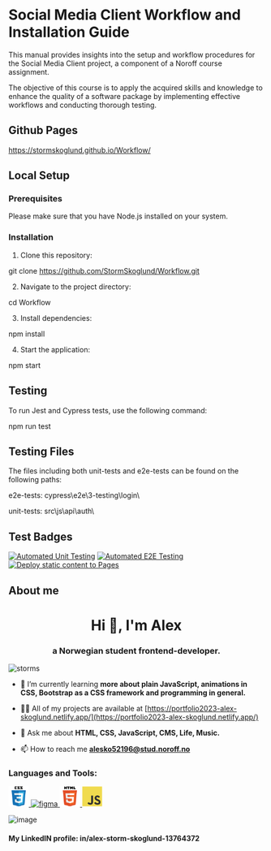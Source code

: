 # Social Media Client Workflow and Installation Guide

This manual provides insights into the setup and workflow procedures for the Social Media Client project, a component of a Noroff course assignment.

The objective of this course is to apply the acquired skills and knowledge to enhance the quality of a software package by implementing effective workflows and conducting thorough testing.

## Github Pages

https://stormskoglund.github.io/Workflow/

## Local Setup

### Prerequisites

Please make sure that you have Node.js installed on your system.

### Installation

1. Clone this repository:

git clone https://github.com/StormSkoglund/Workflow.git

2. Navigate to the project directory:

cd Workflow

3. Install dependencies:

npm install

4. Start the application:

npm start

## Testing

To run Jest and Cypress tests, use the following command:

npm run test
## Testing Files

The files including both unit-tests and e2e-tests can be found on the following paths:

e2e-tests: cypress\e2e\3-testing\login\

unit-tests: src\js\api\auth\

## Test Badges
[![Automated Unit Testing](https://github.com/StormSkoglund/Workflow/actions/workflows/unit-test.yml/badge.svg)](https://github.com/StormSkoglund/Workflow/actions/workflows/unit-test.yml)
[![Automated E2E Testing](https://github.com/StormSkoglund/Workflow/actions/workflows/e2e-test.yml/badge.svg)](https://github.com/StormSkoglund/Workflow/actions/workflows/e2e-test.yml)
[![Deploy static content to Pages](https://github.com/StormSkoglund/Workflow/actions/workflows/pages.yml/badge.svg?branch=Workflow)](https://github.com/StormSkoglund/Workflow/actions/workflows/pages.yml)

## About me

<h1 align="center">Hi 👋, I'm Alex</h1>
<h3 align="center">a Norwegian student frontend-developer.</h3>

<p align="left"> <img src="https://komarev.com/ghpvc/?username=storms&label=Profile%20views&color=50e510&style=flat" alt="storms" /> </p>

- 🌱 I’m currently learning **more about plain JavaScript, animations in CSS, Bootstrap as a CSS framework and programming in general.**

- 👨‍💻 All of my projects are available at [https://portfolio2023-alex-skoglund.netlify.app/](https://portfolio2023-alex-skoglund.netlify.app/)

- 💬 Ask me about **HTML, CSS, JavaScript, CMS, Life, Music.**

- 📫 How to reach me **alesko52196@stud.noroff.no**

<p align="left">
</p>

<h3 align="left">Languages and Tools:</h3>
<p align="left"> <a href="https://www.w3schools.com/css/" target="_blank" rel="noreferrer"> <img src="https://raw.githubusercontent.com/devicons/devicon/master/icons/css3/css3-original-wordmark.svg" alt="css3" width="40" height="40"/> </a> <a href="https://www.figma.com/" target="_blank" rel="noreferrer"> <img src="https://www.vectorlogo.zone/logos/figma/figma-icon.svg" alt="figma" width="40" height="40"/> </a> <a href="https://www.w3.org/html/" target="_blank" rel="noreferrer"> <img src="https://raw.githubusercontent.com/devicons/devicon/master/icons/html5/html5-original-wordmark.svg" alt="html5" width="40" height="40"/> </a> <a href="https://developer.mozilla.org/en-US/docs/Web/JavaScript" target="_blank" rel="noreferrer"> <img src="https://raw.githubusercontent.com/devicons/devicon/master/icons/javascript/javascript-original.svg" alt="javascript" width="40" height="40"/> </a> </p>

![image](https://avatars.githubusercontent.com/u/125978969?v=4)

<h4 align="left"> My LinkedIN profile: in/alex-storm-skoglund-13764372 </h4>
